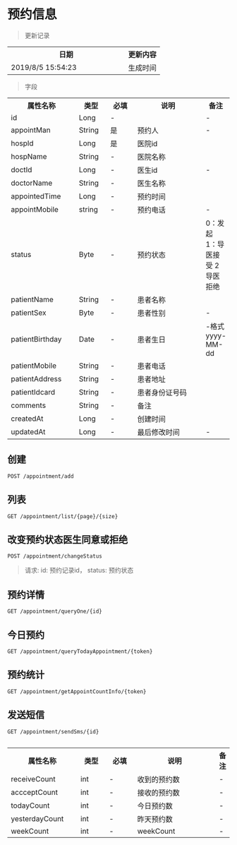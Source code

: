 # 预约信息

> 更新记录

<table>
    <tr>
        <th style="width:250px;">日期</th>
        <th>更新内容</th>
    </tr>
    <tr>
        <td>2019/8/5 15:54:23 </td>
        <td>生成时间</td>
    </tr>
</table>

> 字段

<table>
    <tr>
        <th style="width:150px;">属性名称</th>
        <th style="width:60px;">类型</th>
        <th style="width:60px;">必填</th>
        <th style="width:200px;">说明</th>
        <th>备注</th>
    </tr>
    <tr>
        <td>id</td>
        <td>Long</td>
        <td>-</td>
        <td></td>
        <td>-</td>
    </tr>
    <tr>
        <td>appointMan</td>
        <td>String</td>
        <td>是</td>
        <td>预约人</td>
        <td>-</td>
    </tr>
    <tr>
        <td>hospId</td>
        <td>Long</td>
        <td>是</td>
        <td>医院id</td>
        <td></td>
    </tr>
    <tr>
        <td>hospName</td>
        <td>String</td>
        <td>-</td>
        <td>医院名称</td>
        <td></td>
    </tr>
    <tr>
        <td>doctId</td>
        <td>Long</td>
        <td>-</td>
        <td>医生id</td>
        <td>-</td>
    </tr>
    <tr>
        <td>doctorName</td>
        <td>String</td>
        <td>-</td>
        <td>医生名称</td>
        <td></td>
    </tr>
    <tr>
        <td>appointedTime</td>
        <td>Long</td>
        <td>-</td>
        <td>预约时间</td>
        <td></td>
    </tr>
    <tr>
        <td>appointMobile</td>
        <td>string</td>
        <td>-</td>
        <td>预约电话</td>
        <td>-</td>
    </tr>
    <tr>
        <td>status</td>
        <td>Byte</td>
        <td>-</td>
        <td>预约状态</td>
        <td>0：发起 1：导医接受 2导医拒绝</td>
    </tr>
    <tr>
        <td>patientName</td>
        <td>String</td>
        <td>-</td>
        <td>患者名称</td>
        <td></td>
    </tr>
    <tr>
        <td>patientSex</td>
        <td>Byte</td>
        <td>-</td>
        <td>患者性别</td>
        <td>-</td>
    </tr>
    <tr>
        <td>patientBirthday</td>
        <td>Date</td>
        <td>-</td>
        <td>患者生日</td>
        <td>-格式yyyy-MM-dd</td>
    </tr>
	<tr>
        <td>patientMobile</td>
        <td>String</td>
        <td>-</td>
        <td>患者电话</td>
        <td></td>
    </tr>
	<tr>
        <td>patientAddress</td>
        <td>String</td>
        <td>-</td>
        <td>患者地址</td>
        <td></td>
    </tr>
	<tr>
        <td>patientIdcard</td>
        <td>String</td>
        <td>-</td>
        <td>患者身份证号码</td>
        <td></td>
    </tr>
	<tr>
        <td>comments</td>
        <td>String</td>
        <td>-</td>
        <td>备注</td>
        <td></td>
    </tr>
	<tr>
        <td>createdAt</td>
        <td>Long</td>
        <td>-</td>
        <td>创建时间</td>
        <td></td>
    </tr>
    <tr>
        <td>updatedAt</td>
        <td>Long</td>
        <td>-</td>
        <td>最后修改时间</td>
        <td>-</td>
    </tr>
</table>

## 创建

```
POST /appointment/add
```

## 列表

```
GET /appointment/list/{page}/{size}
```

## 改变预约状态医生同意或拒绝
```
POST /appointment/changeStatus
```
> 请求: id: 预约记录id， status: 预约状态 

## 预约详情
```
GET /appointment/queryOne/{id}
```
## 今日预约
```
GET /appointment/queryTodayAppointment/{token}
```
## 预约统计
```
GET /appointment/getAppointCountInfo/{token}
```

## 发送短信
```
GET /appointment/sendSms/{id}
```
## 
<table>
    <tr>
        <th style="width:150px;">属性名称</th>
        <th style="width:60px;">类型</th>
        <th style="width:60px;">必填</th>
        <th style="width:200px;">说明</th>
        <th>备注</th>
    </tr>
    <tr>
        <td>receiveCount</td>
        <td>int</td>
        <td>-</td>
        <td>收到的预约数</td>
        <td>-</td>
    </tr>
<tr>
        <td>accceptCount</td>
        <td>int</td>
        <td>-</td>
        <td>接收的预约数</td>
        <td>-</td>
    </tr>
<tr>
        <td>todayCount</td>
        <td>int</td>
        <td>-</td>
        <td>今日预约数</td>
        <td>-</td>
    </tr>
<tr>
        <td>yesterdayCount</td>
        <td>int</td>
        <td>-</td>
        <td>昨天预约数</td>
        <td>-</td>
    </tr>
<tr>
        <td>weekCount</td>
        <td>int</td>
        <td>-</td>
        <td>weekCount</td>
        <td>-</td>
    </tr>
</table>